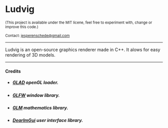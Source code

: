 Ludvig
=====
<sub>(This project is available under the MIT licene, feel free to experiment with, change or improve this code.)</sub>

<sub>Contact: jesperenschede@gmail.com</sub>

----

Ludvig is an open-source graphics renderer made in C++. It alows for easy rendering of 3D models. 

----
#### Credits

- ##### [GLAD](https://github.com/Dav1dde/glad) openGL loader.
- ##### [GLFW](https://github.com/glfw/glfw) window library.
- ##### [GLM](https://github.com/g-truc/glm) mathematics library.
- ##### [DearImGui](https://github.com/ocornut/imgui) user interface library.
